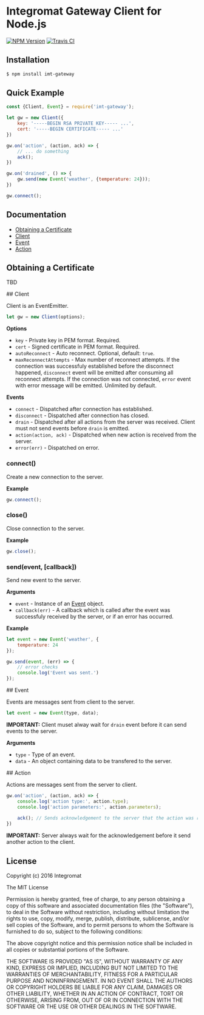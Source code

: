 # Integromat Gateway Client for Node.js

[![NPM Version][npm-image]][npm-url] [![Travis CI][travis-image]][travis-url]

## Installation

```sh
$ npm install imt-gateway
```

## Quick Example

```javascript
const {Client, Event} = require('imt-gateway');

let gw = new Client({
    key: '-----BEGIN RSA PRIVATE KEY----- ...',
    cert: '-----BEGIN CERTIFICATE----- ...'
})

gw.on('action', (action, ack) => {
    // ... do something
    ack();
})

gw.on('drained', () => {
    gw.send(new Event('weather', {temperature: 24}));
})

gw.connect();
```

## Documentation

- [Obtaining a Certificate](#obtaining-a-certificate)
- [Client](#client)
- [Event](#event)
- [Action](#action)

## Obtaining a Certificate

TBD

## Client

Client is an EventEmitter.

```javascript
let gw = new Client(options);
```

**Options**

- `key` - Private key in PEM format. Required.
- `cert` - Signed certificate in PEM format. Required.
- `autoReconnect` - Auto reconnect. Optional, default: `true`.
- `maxReconnectAttempts` - Max number of reconnect attempts. If the connection was successfuly established before the disconnect happened, `disconnect` event will be emitted after consuming all reconnect attempts. If the connection was not connected, `error` event with error message will be emitted. Unlimited by default.

**Events**

- `connect` - Dispatched after connection has established.
- `disconnect` - Dispatched after connection has closed.
- `drain` - Dispatched after all actions from the server was received. Client must not send events before `drain` is emitted.
- `action(action, ack)` - Dispatched when new action is received from the server.
- `error(err)` - Dispatched on error.

### connect()

Create a new connection to the server.

**Example**

```javascript
gw.connect();
```

### close()

Close connection to the server.

**Example**

```javascript
gw.close();
```

### send(event, [callback])

Send new event to the server.

**Arguments**

- `event` - Instance of an [Event](#event) object.
- `callback(err)` - A callback which is called after the event was successfuly received by the server, or if an error has occurred.

**Example**

```javascript
let event = new Event('weather', {
	temperature: 24
});

gw.send(event, (err) => {
	// error checks
	console.log('Event was sent.')
});
```

## Event

Events are messages sent from client to the server.

```javascript
let event = new Event(type, data);
```

**IMPORTANT:** Client muset alway wait for `drain` event before it can send events to the server.

**Arguments**

- `type` - Type of an event.
- `data` - An object containing data to be transfered to the server.

## Action

Actions are messages sent from the server to client.

```javascript
gw.on('action', (action, ack) => {
	console.log('action type:', action.type);
	console.log('action parameters:', action.parameters);
	
	ack(); // Sends acknowledgement to the server that the action was received.
})
```

**IMPORTANT:** Server always wait for the acknowledgement before it send another action to the client.

## License

Copyright (c) 2016 Integromat

The MIT License

Permission is hereby granted, free of charge, to any person obtaining a copy of this software and associated documentation files (the "Software"), to deal in the Software without restriction, including without limitation the rights to use, copy, modify, merge, publish, distribute, sublicense, and/or sell copies of the Software, and to permit persons to whom the Software is furnished to do so, subject to the following conditions:

The above copyright notice and this permission notice shall be included in all copies or substantial portions of the Software.

THE SOFTWARE IS PROVIDED "AS IS", WITHOUT WARRANTY OF ANY KIND, EXPRESS OR IMPLIED, INCLUDING BUT NOT LIMITED TO THE WARRANTIES OF MERCHANTABILITY, FITNESS FOR A PARTICULAR PURPOSE AND NONINFRINGEMENT. IN NO EVENT SHALL THE AUTHORS OR COPYRIGHT HOLDERS BE LIABLE FOR ANY CLAIM, DAMAGES OR OTHER LIABILITY, WHETHER IN AN ACTION OF CONTRACT, TORT OR OTHERWISE, ARISING FROM, OUT OF OR IN CONNECTION WITH THE SOFTWARE OR THE USE OR OTHER DEALINGS IN THE SOFTWARE.

[npm-image]: https://img.shields.io/npm/v/imt-gateway.svg?style=flat-square
[npm-url]: https://www.npmjs.com/package/imt-gateway
[travis-image]: https://img.shields.io/travis/integromat/imt-gateway/master.svg?style=flat-square&label=unit
[travis-url]: https://travis-ci.org/integromat/imt-gateway
